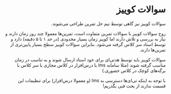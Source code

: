 <div dir="rtl">

# سوالات کوییز

سوالات کوییز نیز گاهی توسط تیم حل تمرین طراحی می‌شوند.

روح سوالات کوییز با سوالات تمرین متفاوت است، تمرین‌ها معمولا چند روز زمان دارند و نیاز به بررسی و تلاش دارند اما کوییز زمان بسیار محدودی (در حد ۱ تا ۵ دقیقه) دارد و توسط استاد سر کلاس گرفته می‌شود. بنابراین سوالات کوییز سطح بسیار پایین‌تری از تمرین‌ها دارند.

سوالات کوییز باید توسط هدتی‌ای برای خود استاد ارسال شوند و به تناسب در زمان مناسب گرفته شوند (مثلا سامانه lms یا درس‌افزار در کلاس مجازی یا سر کلاس با برگه‌های کوچک در کلاس حضوری.)

با توجه به اینکه تی‌ای‌ها دسترسی به lms (و معمولا درس‌افزار) برای تنظیمات این قسمت ندارند از بحث فنی بگذریم!

</div>

